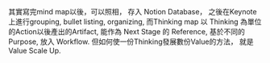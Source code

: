 其實寫完mind map以後，可以照相，
存入 Notion Database，
之後在Keynote上進行grouping, bullet listing, organizing,
而Thinking map 以 Thinking 為單位的Action以後產出的Artifact, 能作為 Next Stage 的 Reference,
基於不同的Purpose, 放入 Workflow.
但如何使一份Thinking發展數份Value的方法，
就是Value Scale Up. 